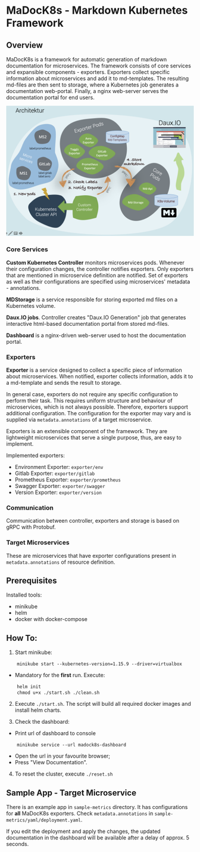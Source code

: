 # MaDocK8s - Markdown Kubernetes Framework

## Overview

MaDocK8s is a framework for automatic generation of markdown documentation for microservices. 
The framework consists of core services and expansible components - exporters.
Exporters collect specific information about microservices and add it to md-templates.
The resulting md-files are then sent to storage, where a Kubernetes job generates a documentation web-portal.
Finally, a nginx web-server serves the documentation portal for end users.

![Overview](docs/overview.png)

### Core Services

**Custom Kubernetes Controller** monitors microservices pods. 
Whenever their configuration changes, the controller notifies exporters. 
Only exporters that are mentioned in microservice definition are notified. 
Set of exporters as well as their configurations are specified using microservices' metadata - annotations. 


**MDStorage** is a service responsible for storing exported md files on a Kubernetes volume.


**Daux.IO jobs**. Controller creates "Daux.IO Generation" job that generates interactive html-based documentation portal from stored md-files.


**Dashboard** is a nginx-driven web-server used to host the documentation portal.


### Exporters

**Exporter** is a service designed to collect a specific piece of information about microservices. 
When notified, exporter collects information, adds it to a md-template and sends the result to storage.

In general case, exporters do not require any specific configuration to perform their task. 
This requires uniform structure and behaviour of microservices, which is not always possible. 
Therefore, exporters support additional configuration. 
The configuration for the exporter may vary and is supplied via `metadata.annotations` of a target microservice. 

Exporters is an extensible component of the framework. 
They are lightweight microservices that serve a single purpose, thus, are easy to implement.

Implemented exporters:
- Environment Exporter: `exporter/env`
- Gitlab Exporter: `exporter/gitlab`
- Prometheus Exporter: `exporter/prometheus`
- Swagger Exporter: `exporter/swagger`
- Version Exporter: `exporter/version`

### Communication

Communication between controller, exporters and storage is based on gRPC with Protobuf.

### Target Microservices

These are microservices that have exporter configurations present in `metadata.annotations` of resource definition.


## Prerequisites

Installed tools:
- minikube
- helm
- docker with docker-compose


## How To:

1. Start minikube:
```
    minikube start --kubernetes-version=1.15.9 --driver=virtualbox
```

- Mandatory for the **first** run. Execute:
```
    helm init 
    chmod u+x ./start.sh ./clean.sh
```

2. Execute `./start.sh`. The script will build all required docker images and install helm charts.

3. Check the dashboard:
- Print url of dashboard to console 
```
    minikube service --url madock8s-dashboard
```


- Open the url in your favourite browser;
- Press "View Documentation".

4. To reset the cluster, execute `./reset.sh`

## Sample App - Target Microservice

There is an example app in `sample-metrics` directory. 
It has configurations for **all** MaDocK8s exporters. 
Check `metadata.annotations` in  `sample-metrics/yaml/deployment.yaml`. 

If you edit the deployment and apply the changes, the updated documentation in the dashboard will be available after a delay of approx. 5 seconds. 

